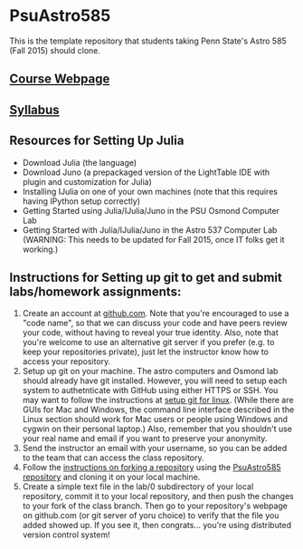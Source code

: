 # PsuAstro585
This is the template repository that students taking Penn State's Astro 585 (Fall 2015) should clone.

## [Course Webpage](https://docs.google.com/document/d/1xJQ4EjxgFad_KiAkF5ACpHT-Z8He0l8GZFcdifAOAvc/edit?usp=sharing)
## [Syllabus](https://docs.google.com/document/d/12lsPWaYebNK49uqTT3JBdDFqU52Y917mJl-zTLWm7i0/edit?usp=sharing)

## Resources for Setting Up Julia 
- Download Julia (the language)
- Download Juno (a prepackaged version of the LightTable IDE with plugin and customization for Julia)
- Installing IJulia on one of your own machines (note that this requires having IPython setup correctly)
- Getting Started using Julia/IJulia/Juno in the PSU Osmond Computer Lab 
- Getting Started with Julia/IJulia/Juno in the Astro 537 Computer Lab (WARNING:  This needs to be updated for Fall 2015, once IT folks get it working.)

## Instructions for Setting up git to get and submit labs/homework assignments:
1.  Create an account at [github.com](https://github.com/join). Note that you're encouraged to use a "code name", so that we can discuss your code and have peers review your code, without having to reveal your true identity.  Also, note that you're welcome to use an alternative git server if you prefer (e.g. to keep your repositories private), just let the instructor know how to access your repository.
2.  Setup up git on your machine.  The astro computers and Osmond lab should already have git installed.  However, you will need to setup each system to authetnticate with GitHub using either HTTPS or SSH.  You may want to follow the instructions at [setup git for linux](https://help.github.com/articles/set-up-git/#platform-linux).  (While there are GUIs for Mac and Windows, the command line interface described in the Linux section should work for Mac users or people using Windows and cygwin on their personal laptop.)  Also, remember that you shouldn't use your real name and email if you want to preserve your anonymity.  
3.  Send the instructor an email with your username, so you can be added to the team that can access the class repository.
4.  Follow the [instructions on forking a repository](https://help.github.com/articles/fork-a-repo/) using the [PsuAstro585 repository](https://github.com/eford/PsuAstro585) and cloning it on your local machine.
5.  Create a simple text file in the lab/0 subdirectory of your local repository, commit it to your local repository, and then push the changes to your fork of the class branch.  Then go to your repository's webpage on github.com (or git server of yoru choice) to verify that the file you added showed up.  If you see it, then congrats... you're using distributed version control system!  



